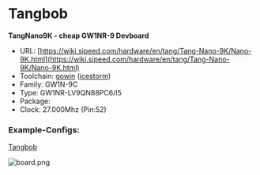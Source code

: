 # Tangbob
**TangNano9K - cheap GW1NR-9 Devboard**

* URL: [https://wiki.sipeed.com/hardware/en/tang/Tang-Nano-9K/Nano-9K.html](https://wiki.sipeed.com/hardware/en/tang/Tang-Nano-9K/Nano-9K.html)
* Toolchain: [gowin](../../generator/toolchains/gowin/README.md) ([icestorm](../../generator/toolchains/icestorm/README.md))
* Family: GW1N-9C
* Type: GW1NR-LV9QN88PC6/I5
* Package: 
* Clock: 27.000Mhz (Pin:52)

### Example-Configs:
[Tangbob](../configs/Tangbob)

![board.png](board.png)

